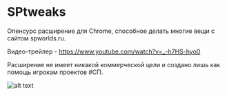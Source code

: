 # SPtweaks

Опенсурс расширение для Chrome, способное делать многие вещи с сайтом spworlds.ru.

Видео-трейлер - https://www.youtube.com/watch?v=_-h7HS-hyo0


Расширение не имеет никакой коммерческой цели и создано лишь как помощь игрокам проектов #СП.




![alt text](https://media.discordapp.net/attachments/708742470057328671/997164478124798012/-2.png?width=1015&height=571)
